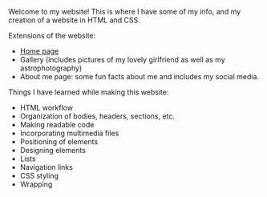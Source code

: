 Welcome to my website! This is where I have some of my info, and my creation of a website in HTML and CSS. 

Extensions of the website:
- <a href="AstronomyHomePage.html">Home page</a>
- Gallery (includes pictures of my lovely girlfriend as well as my astrophotography)
- About me page: some fun facts about me and includes my social media.

Things I have learned while making this website:
- HTML workflow
- Organization of bodies, headers, sections, etc.
- Making readable code
- Incorporating multimedia files
- Positioning of elements
- Designing elements
- Lists
- Navigation links
- CSS styling
- Wrapping
